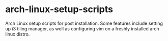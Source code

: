 # arch-linux-setup-scripts
Arch Linux setup scripts for post installation. Some features include setting up i3 tiling manager, as well as configuring vim on a freshly installed arch linux distro.
